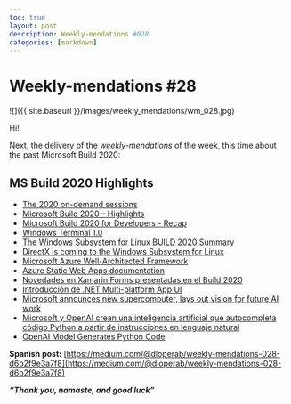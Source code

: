 ```yaml
---
toc: true
layout: post
description: Weekly-mendations #028
categories: [markdown]
---
```

# Weekly-mendations #28

![]({{ site.baseurl }}/images/weekly_mendations/wm_028.jpg)

Hi!

Next, the delivery of the *weekly-mendations* of the week, this time about the past Microsoft Build 2020:

## MS Build 2020 Highlights

- [The 2020 on-demand sessions](https://mybuild.microsoft.com/)
- [Microsoft Build 2020 – Highlights](https://csharp.christiannagel.com/2020/05/21/build2020/)
- [Microsoft Build 2020 for Developers - Recap](https://www.dotnetcurry.com/dotnetcore/1538/microsoft-msbuild-2020-developer-highlights)
- [Windows Terminal 1.0](https://devblogs.microsoft.com/commandline/windows-terminal-1-0/)
- [The Windows Subsystem for Linux BUILD 2020 Summary](https://devblogs.microsoft.com/commandline/the-windows-subsystem-for-linux-build-2020-summary/?sf234145990=1)
- [DirectX is coming to the Windows Subsystem for Linux](https://devblogs.microsoft.com/directx/directx-heart-linux/)
- [Microsoft Azure Well-Architected Framework](https://docs.microsoft.com/en-us/azure/architecture/framework/)
- [Azure Static Web Apps documentation](https://docs.microsoft.com/en-us/azure/static-web-apps/?WT.mc_id=build2020_swa-docs-cxa)
- [Novedades en Xamarin.Forms presentadas en el Build 2020](https://javiersuarezruiz.wordpress.com/2020/05/20/novedades-en-xamarin-forms-presentadas-en-el-build-2020/)
- [Introducción de .NET Multi-platform App UI](https://javiersuarezruiz.wordpress.com/2020/05/19/aloha-maui/)
- [Microsoft announces new supercomputer, lays out vision for future AI work](https://blogs.microsoft.com/ai/openai-azure-supercomputer/)
- [Microsoft y OpenAI crean una inteligencia artificial que autocompleta código Python a partir de instrucciones en lenguaje natural](https://www.genbeta.com/desarrollo/microsoft-openai-crean-inteligencia-artificial-que-autocompleta-codigo-python-a-partir-instrucciones-lenguaje-natural)
- [OpenAI Model Generates Python Code](https://www.youtube.com/watch?v=fZSFNUT6iY8&feature=emb_title)

**Spanish post:** [https://medium.com/@dloperab/weekly-mendations-028-d6b2f9e3a7f8](https://medium.com/@dloperab/weekly-mendations-028-d6b2f9e3a7f8)

***“Thank you, namaste, and good luck”***
